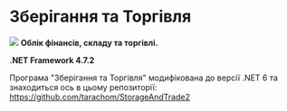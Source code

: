# Зберігання та Торгівля

 <img src="https://accounting.org.ua/images/storage_and_trade.ico" /> <b>Облік фінансів, складу та торгівлі.</b>
 
 <b>.NET Framework 4.7.2</b>
 
  Програма "Зберігання та Торгівля" модифікована до версії .NET 6 та знаходиться ось в цьому репозиторії: 
  https://github.com/tarachom/StorageAndTrade2
  
